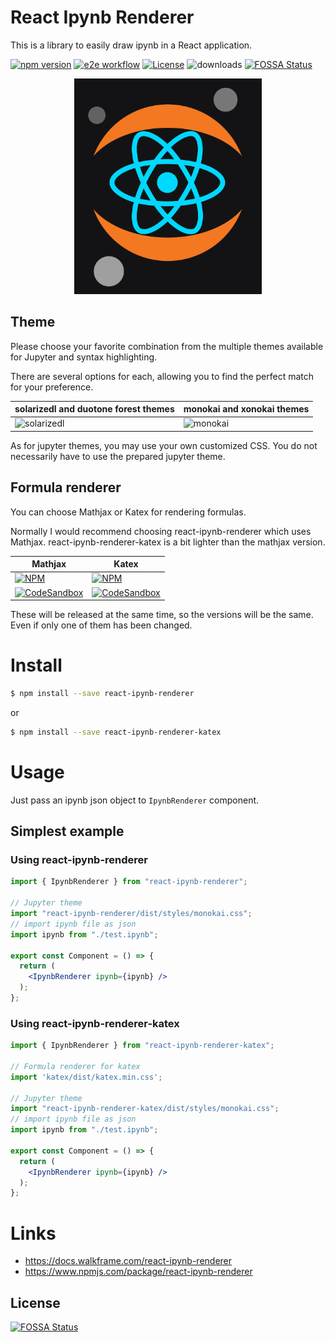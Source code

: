 # React Ipynb Renderer
This is a library to easily draw ipynb in a React application.

[![npm version](https://img.shields.io/npm/v/react-ipynb-renderer)](https://www.npmjs.com/package/react-ipynb-renderer)
[![e2e workflow](https://github.com/righ/react-ipynb-renderer/actions/workflows/e2e.yaml/badge.svg?branch=master)](https://github.com/righ/react-ipynb-renderer/actions/workflows/e2e.yaml)
[![License](https://img.shields.io/npm/l/react-ipynb-renderer)](https://github.com/righ/react-ipynb-renderer/blob/main/LICENSE)
![downloads](https://img.shields.io/npm/dm/react-ipynb-renderer?style=flat-square)
[![FOSSA Status](https://app.fossa.com/api/projects/git%2Bgithub.com%2Frigh%2Freact-ipynb-renderer.svg?type=shield)](https://app.fossa.com/projects/git%2Bgithub.com%2Frigh%2Freact-ipynb-renderer?ref=badge_shield)

<p align="center">
  <img 
    src="https://github.com/righ/react-ipynb-renderer/raw/master/images/logo.png" alt="image" width="300" height="auto" style="align:center" />
</p>

## Theme

Please choose your favorite combination from the multiple themes available for Jupyter and syntax highlighting. 

There are several options for each, allowing you to find the perfect match for your preference.

| solarizedl and duotone forest themes                                                                                          | monokai and xonokai themes                                                                                  |
| ----------------------------------------------------------------------------------------------------------------------------- | ----------------------------------------------------------------------------------------------------------- |
| ![solarizedl](https://github.com/righ/react-ipynb-renderer/raw/master/images/solarizedl-duotone_earth.png) | ![monokai](https://github.com/righ/react-ipynb-renderer/raw/master/images/monokai-xonokai.png) |

As for jupyter themes, you may use your own customized CSS. You do not necessarily have to use the prepared jupyter theme.


## Formula renderer
You can choose Mathjax or Katex for rendering formulas. 

Normally I would recommend choosing react-ipynb-renderer which uses Mathjax.
react-ipynb-renderer-katex is a bit lighter than the mathjax version.

| Mathjax | Katex |
| ------- | ----- |
| [![NPM](https://nodei.co/npm/react-ipynb-renderer.png?mini=true)](https://www.npmjs.com/package/react-ipynb-renderer) | [![NPM](https://nodei.co/npm/react-ipynb-renderer-katex.png?mini=true)](https://www.npmjs.com/package/react-ipynb-renderer-katex) |
| [![CodeSandbox](https://img.shields.io/badge/Codesandbox-FFFFFF?style=for-the-badge&logo=codesandbox&logoColor=159D48)](https://codesandbox.io/s/react-ipynb-renderer-sample-kbu4z?file=/src/App.tsx) | [![CodeSandbox](https://img.shields.io/badge/Codesandbox-2B9895?style=for-the-badge&logo=codesandbox&logoColor=FFFFFF)](https://codesandbox.io/s/react-ipynb-renderer-katex-sample-770np1?file=/src/App.tsx) |

These will be released at the same time, so the versions will be the same. Even if only one of them has been changed.


# Install

```sh
$ npm install --save react-ipynb-renderer
```

or

```sh
$ npm install --save react-ipynb-renderer-katex
```

# Usage
Just pass an ipynb json object to `IpynbRenderer` component.

## Simplest example

### Using react-ipynb-renderer

```jsx
import { IpynbRenderer } from "react-ipynb-renderer";

// Jupyter theme
import "react-ipynb-renderer/dist/styles/monokai.css";
// import ipynb file as json
import ipynb from "./test.ipynb";

export const Component = () => {
  return (
    <IpynbRenderer ipynb={ipynb} />
  );
};
```

### Using react-ipynb-renderer-katex

```jsx
import { IpynbRenderer } from "react-ipynb-renderer-katex";

// Formula renderer for katex
import 'katex/dist/katex.min.css';

// Jupyter theme
import "react-ipynb-renderer-katex/dist/styles/monokai.css";
// import ipynb file as json
import ipynb from "./test.ipynb";

export const Component = () => {
  return (
    <IpynbRenderer ipynb={ipynb} />
  );
};
```

# Links

- https://docs.walkframe.com/react-ipynb-renderer
- https://www.npmjs.com/package/react-ipynb-renderer


## License
[![FOSSA Status](https://app.fossa.com/api/projects/git%2Bgithub.com%2Frigh%2Freact-ipynb-renderer.svg?type=large)](https://app.fossa.com/projects/git%2Bgithub.com%2Frigh%2Freact-ipynb-renderer?ref=badge_large)
